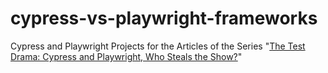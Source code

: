 # cypress-vs-playwright-frameworks

Cypress and Playwright Projects for the Articles of the Series "[The Test Drama: Cypress and Playwright, Who Steals the Show?](https://dev.to/sebastianclavijo/series/30152 "The Test Drama: Cypress and Playwright, Who Steals the Show?")"
